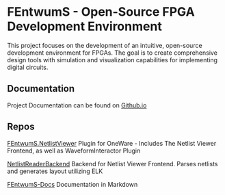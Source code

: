 # FEntwumS - Open-Source FPGA Development Environment

This project focuses on the development of an intuitive, open-source development environment for FPGAs. The goal is to create comprehensive design tools with simulation and visualization capabilities for implementing digital circuits. 

## Documentation
Project Documentation can be found on [Github.io](https://fentwums.github.io/docs/)

## Repos

[FEntwumS.NetlistViewer](https://github.com/FEntwumS/FEntwumS.NetlistViewer) Plugin for OneWare - Includes The Netlist Viewer Frontend, as well as WaveformInteractor Plugin  

[NetlistReaderBackend](https://github.com/FEntwumS/NetlistReaderBackend) Backend for Netlist Viewer Frontend. Parses netlists and generates layout utilizing ELK  

[FEntwumS-Docs](https://github.com/FEntwumS/FEntwumS-Docs) Documentation in Markdown

